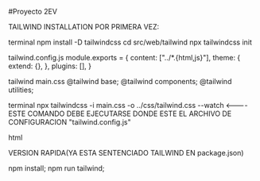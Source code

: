 #Proyecto 2EV

TAILWIND INSTALLATION POR PRIMERA VEZ:

terminal
    npm install -D tailwindcss
    cd src/web/tailwind
    npx tailwindcss init

tailwind.config.js
    module.exports = {
        content: ["../*.{html,js}"],
        theme: {
        extend: {},
    },
    plugins: [],
    }

tailwind main.css
    @tailwind base;
    @tailwind components;
    @tailwind utilities;

terminal
    npx tailwindcss -i main.css -o ../css/tailwind.css --watch <---- ESTE COMANDO DEBE EJECUTARSE DONDE ESTE EL ARCHIVO DE CONFIGURACION "tailwind.config.js"

html
      <link href="/css/tailwind.css" rel="stylesheet">

VERSION RAPIDA(YA ESTA SENTENCIADO TAILWIND EN package.json)

npm install;
npm run tailwind;
